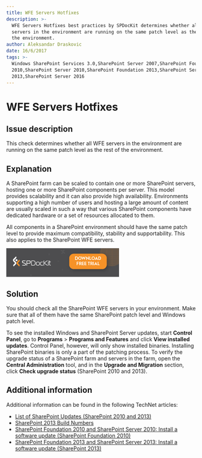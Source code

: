 ```yaml
---
title: WFE Servers Hotfixes
description: >-
  WFE Servers Hotfixes best practices by SPDocKit determines whether all WFE
  servers in the environment are running on the same patch level as the rest of
  the environment.
author: Aleksandar Draskovic
date: 16/6/2017
tags: >-
  Windows SharePoint Services 3.0,SharePoint Server 2007,SharePoint Foundation
  2010,SharePoint Server 2010,SharePoint Foundation 2013,SharePoint Server
  2013,SharePoint Server 2016
---
```


# WFE Servers Hotfixes

## Issue description

This check determines whether all WFE servers in the environment are running on the same patch level as the rest of the environment.

## Explanation

A SharePoint farm can be scaled to contain one or more SharePoint servers, hosting one or more SharePoint components per server. This model provides scalability and it can also provide high availability. Environments supporting a high number of users and hosting a large amount of content are usually scaled in such a way that various SharePoint components have dedicated hardware or a set of resources allocated to them.

All components in a SharePoint environment should have the same patch level to provide maximum compatibility, stability and supportability. This also applies to the SharePoint WFE servers.

[![Download SPDocKit](/.gitbook/assets/spdockit_download.png)](http://bit.ly/2US0Zna)

## Solution

You should check all the SharePoint WFE servers in your environment. Make sure that all of them have the same SharePoint patch level and Windows patch level.

To see the installed Windows and SharePoint Server updates, start **Control Panel**, go to **Programs** &gt; **Programs and Features** and click **View installed updates**. Control Panel, however, will only show installed binaries. Installing SharePoint binaries is only a part of the patching process. To verify the upgrade status of a SharePoint farm and servers in the farm, open the **Central Administration** tool, and in the **Upgrade and Migration** section, click **Check upgrade status** \(SharePoint 2010 and 2013\).

## Additional information

Additional information can be found in the following TechNet articles:

* [List of SharePoint Updates \(SharePoint 2010 and 2013\)](https://technet.microsoft.com/library/4b32dfba-1af6-4077-9a92-7cec8f220f20)
* [SharePoint 2013 Build Numbers](http://www.toddklindt.com/blog/Lists/Posts/Post.aspx?ID=346)
* [SharePoint Foundation 2010 and SharePoint Server 2010: Install a software update \(SharePoint Foundation 2010\)](https://technet.microsoft.com/en-us/library/ff806325%28v=office.14%29.aspx)
* [SharePoint Foundation 2013 and SharePoint Server 2013: Install a software update \(SharePoint 2013\)](https://technet.microsoft.com/en-us/library/ff806338.aspx)

